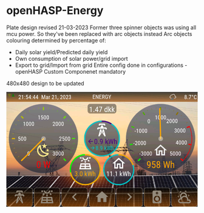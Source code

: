 # openHASP-Energy

Plate design revised 21-03-2023
Former three spinner objects was using all mcu power. So they've been replaced with arc objects instead
Arc objects colouring determined by percentage of:
- Daily solar yield/Predicted daily yield
- Own consumption of solar power/grid import
- Export to grid/Import from grid
Entire config done in configurations - openHASP Custom Componenet mandatory

480x480 design to be updated

![T3E openHASP Energy plate 480x480 res.](https://github.com/htvekov/openHASP-Energy/blob/main/Sunton_energy_plate.png)

